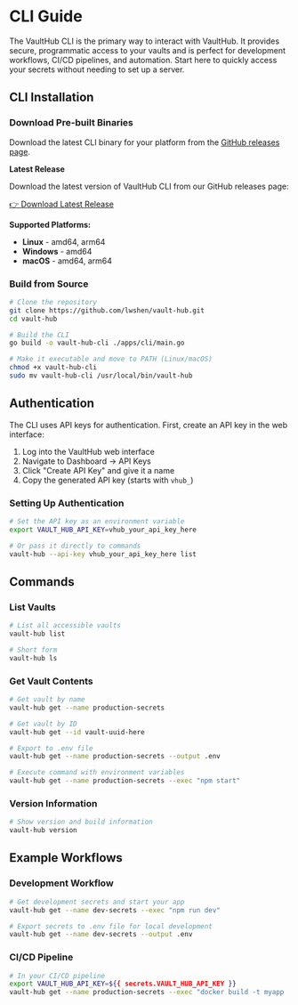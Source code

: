 # CLI Guide

The VaultHub CLI is the primary way to interact with VaultHub. It provides secure, programmatic access to your vaults and is perfect for development workflows, CI/CD pipelines, and automation. Start here to quickly access your secrets without needing to set up a server.

## CLI Installation

### Download Pre-built Binaries

Download the latest CLI binary for your platform from the [GitHub releases page](https://github.com/lwshen/vault-hub/releases/latest).

**Latest Release**

Download the latest version of VaultHub CLI from our GitHub releases page:

[👉 Download Latest Release](https://github.com/lwshen/vault-hub/releases/latest)

**Supported Platforms:**
- **Linux** - amd64, arm64
- **Windows** - amd64  
- **macOS** - amd64, arm64

### Build from Source

```bash
# Clone the repository
git clone https://github.com/lwshen/vault-hub.git
cd vault-hub

# Build the CLI
go build -o vault-hub-cli ./apps/cli/main.go

# Make it executable and move to PATH (Linux/macOS)
chmod +x vault-hub-cli
sudo mv vault-hub-cli /usr/local/bin/vault-hub
```

## Authentication

The CLI uses API keys for authentication. First, create an API key in the web interface:

1. Log into the VaultHub web interface
2. Navigate to Dashboard → API Keys
3. Click "Create API Key" and give it a name
4. Copy the generated API key (starts with `vhub_`)

### Setting Up Authentication

```bash
# Set the API key as an environment variable
export VAULT_HUB_API_KEY=vhub_your_api_key_here

# Or pass it directly to commands
vault-hub --api-key vhub_your_api_key_here list
```

## Commands

### List Vaults

```bash
# List all accessible vaults
vault-hub list

# Short form
vault-hub ls
```

### Get Vault Contents

```bash
# Get vault by name
vault-hub get --name production-secrets

# Get vault by ID
vault-hub get --id vault-uuid-here

# Export to .env file
vault-hub get --name production-secrets --output .env

# Execute command with environment variables
vault-hub get --name production-secrets --exec "npm start"
```

### Version Information

```bash
# Show version and build information
vault-hub version
```

## Example Workflows

### Development Workflow

```bash
# Get development secrets and start your app
vault-hub get --name dev-secrets --exec "npm run dev"

# Export secrets to .env file for local development
vault-hub get --name dev-secrets --output .env
```

### CI/CD Pipeline

```bash
# In your CI/CD pipeline
export VAULT_HUB_API_KEY=${{ secrets.VAULT_HUB_API_KEY }}
vault-hub get --name production-secrets --exec "docker build -t myapp ."
```